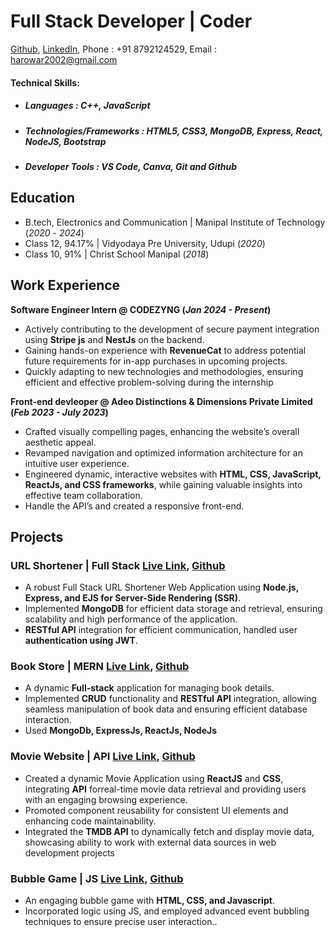 
# Full Stack Developer | Coder

[Github](https://github.com/KarthikhKamath), [LinkedIn](https://www.linkedin.com/in/karthik-h-kamath-251839198/), Phone : +91 8792124529, Email : harowar2002@gmail.com
#### Technical Skills:
- ##### Languages : C++, JavaScript
- ##### Technologies/Frameworks : HTML5, CSS3, MongoDB, Express, React, NodeJS, Bootstrap
- ##### Developer Tools : VS Code, Canva, Git and Github

## Education
- B.tech, Electronics and Communication | Manipal Institute of Technology (_2020_ - _2024_)								       		
- Class 12, 94.17%	| Vidyodaya Pre University, Udupi (_2020_)	 			        		
- Class 10, 91% | Christ School Manipal (_2018_)

## Work Experience
**Software Engineer Intern @  CODEZYNG  (_Jan 2024 - Present_)**
- Actively contributing to the development of secure payment integration using **Stripe js** and **NestJs** on the backend.
- Gaining hands-on experience with **RevenueCat** to address potential future requirements for in-app purchases in upcoming projects.
- Quickly adapting to new technologies and methodologies, ensuring efficient and effective problem-solving during the internship

**Front-end devleoper @  Adeo Distinctions & Dimensions Private Limited  (_Feb 2023 - July 2023_)**
- Crafted visually compelling pages, enhancing the website’s overall aesthetic appeal.
- Revamped navigation and optimized information architecture for an intuitive user experience.
- Engineered dynamic, interactive websites with **HTML, CSS, JavaScript, ReactJs, and CSS
frameworks**, while gaining valuable insights into effective team collaboration.
- Handle the API’s and created a responsive front-end.


## Projects
### URL Shortener | Full Stack [Live Link](https://urlshortener-27oh.onrender.com/), [Github](https://github.com/KarthikhKamath/urlShortener)

- A robust Full Stack URL Shortener Web Application using **Node.js, Express, and EJS for
Server-Side Rendering (SSR)**.
- Implemented **MongoDB** for efficient data storage and retrieval, ensuring scalability and high
performance of the application.
- **RESTful API** integration for efficient communication, handled user **authentication using JWT**.


### Book Store | MERN [Live Link](https://kartbookstore.netlify.app/), [Github](https://github.com/KarthikhKamath/BookStoreFullCode)

- A dynamic **Full-stack** application for managing book details.
- Implemented **CRUD** functionality and **RESTful API** integration, allowing seamless manipulation of book data and ensuring efficient database interaction.
- Used **MongoDb, ExpressJs, ReactJs, NodeJs**

### Movie Website | API [Live Link](https://kartmovie.netlify.app/), [Github](https://github.com/KarthikhKamath/Movies-app)

- Created a dynamic Movie Application using **ReactJS** and **CSS**, integrating **API** forreal-time movie data retrieval and providing users with an engaging browsing experience.
- Promoted component reusability for consistent UI elements and enhancing code maintainability.
- Integrated the **TMDB API** to dynamically fetch and display movie data, showcasing ability to work with external data sources in web development projects

### Bubble Game | JS [Live Link](https://kartbubblegame.netlify.app/), [Github](https://github.com/KarthikhKamath/bubble-game)

- An engaging bubble game with **HTML, CSS, and Javascript**.
- Incorporated logic using JS, and employed advanced event bubbling techniques to ensure precise user interaction..
